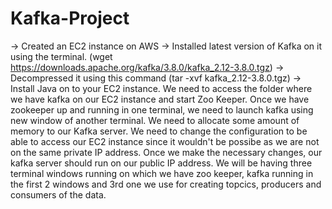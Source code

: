 # Kafka-Project

-> Created an EC2 instance on AWS 
-> Installed latest version of Kafka on it using the terminal.
   (wget https://downloads.apache.org/kafka/3.8.0/kafka_2.12-3.8.0.tgz)
-> Decompressed it using this command (tar -xvf kafka_2.12-3.8.0.tgz)
-> Install Java on to your EC2 instance. 
We need to access the folder where we have kafka on our EC2 instance and start Zoo Keeper. 
Once we have zookeeper up and running in one terminal, we need to launch kafka using new window of another terminal.
We need to allocate some amount of memory to our Kafka server. 
We need to change the configuration to be able to access our EC2 instance since it wouldn't be possibe as we are not on the same private IP address. 
Once we make the necessary changes, our kafka server should run on our public IP address. 
We will be having three terminal windows running on which we have zoo keeper, kafka running in the first 2 windows and 3rd one we use for creating topcics, producers and consumers of the data.

